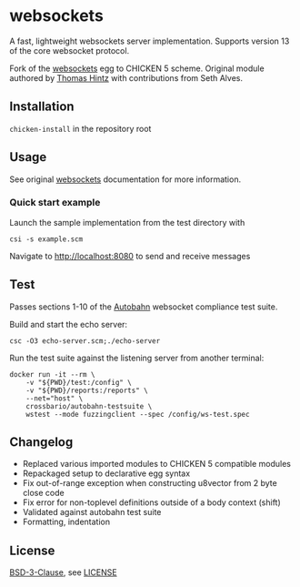 # websockets

A fast, lightweight websockets server implementation. Supports version 13 of the core websocket protocol.

Fork of the [websockets](https://wiki.call-cc.org/eggref/4/websockets) egg to CHICKEN 5 scheme. Original module authored by [Thomas Hintz](http://thintz.com/) with contributions from Seth Alves.

## Installation

`chicken-install` in the repository root

## Usage

See original [websockets](https://wiki.call-cc.org/eggref/4/websockets) documentation for more information.

### Quick start example
Launch the sample implementation from the test directory with
```
csi -s example.scm
```
Navigate to [http://localhost:8080](http://localhost:8080) to send and receive messages

## Test
Passes sections 1-10 of the [Autobahn](https://crossbar.io/autobahn/) websocket compliance test suite.

Build and start the echo server:
```
csc -O3 echo-server.scm;./echo-server
```

Run the test suite against the listening server from another terminal:
```
docker run -it --rm \
    -v "${PWD}/test:/config" \
    -v "${PWD}/reports:/reports" \
    --net="host" \
    crossbario/autobahn-testsuite \
    wstest --mode fuzzingclient --spec /config/ws-test.spec
```

## Changelog
* Replaced various imported modules to CHICKEN 5 compatible modules
* Repackaged setup to declarative egg syntax
* Fix out-of-range exception when constructing u8vector from 2 byte close code
* Fix error for non-toplevel definitions outside of a body context (shift)
* Validated against autobahn test suite
* Formatting, indentation

## License
[BSD-3-Clause](https://opensource.org/licenses/BSD-3-Clause), see [LICENSE](/LICENSE)